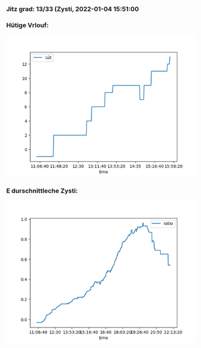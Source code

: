 ### Jitz grad: 13/33 (Zysti, 2022-01-04 15:51:00

### Hütige Vrlouf:
![Graph](Today.png)

### E durschnittleche Zysti:
![Graph](Zysti.png)